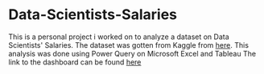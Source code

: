 # Data-Scientists-Salaries
This is a personal project i worked on to analyze a dataset on Data Scientists' Salaries. The dataset was gotten from Kaggle
from [here](https://www.kaggle.com/datasets/arnabchaki/data-science-salaries-2023).
This analysis was done using Power Query on Microsoft Excel and Tableau
The link to the dashboard can be found [here](https://public.tableau.com/app/profile/quincy.oluwaji/viz/DataScientistsSalary/Dashboard1)

